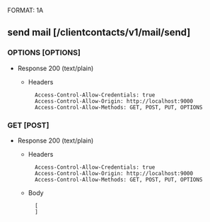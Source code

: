 FORMAT: 1A

## send mail [/clientcontacts/v1/mail/send]

### OPTIONS [OPTIONS]

+ Response 200 (text/plain)

  + Headers

          Access-Control-Allow-Credentials: true
          Access-Control-Allow-Origin: http://localhost:9000
          Access-Control-Allow-Methods: GET, POST, PUT, OPTIONS

### GET [POST]

+ Response 200 (text/plain)

  + Headers

          Access-Control-Allow-Credentials: true
          Access-Control-Allow-Origin: http://localhost:9000
          Access-Control-Allow-Methods: GET, POST, PUT, OPTIONS


  + Body

          [
          ]
